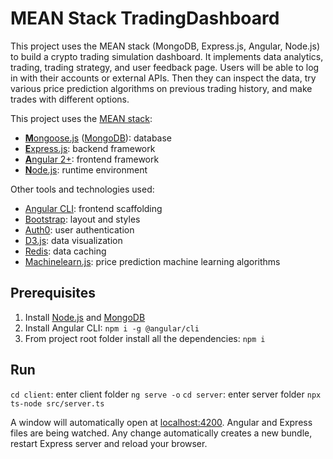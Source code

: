# MEAN Stack TradingDashboard

This project uses the MEAN stack (MongoDB, Express.js, Angular, Node.js) to build a crypto trading simulation dashboard. It implements data analytics, trading, trading strategy, and user feedback page. Users will be able to log in with their accounts or external APIs. Then they can inspect the data, try various price prediction algorithms on previous trading history, and make trades with different options. 

This project uses the [MEAN stack](https://en.wikipedia.org/wiki/MEAN_(software_bundle)):
* [**M**ongoose.js](http://www.mongoosejs.com) ([MongoDB](https://www.mongodb.com)): database
* [**E**xpress.js](http://expressjs.com): backend framework
* [**A**ngular 2+](https://angular.io): frontend framework
* [**N**ode.js](https://nodejs.org): runtime environment

Other tools and technologies used:
* [Angular CLI](https://cli.angular.io): frontend scaffolding
* [Bootstrap](http://www.getbootstrap.com): layout and styles
* [Auth0](https://github.com/auth0/auth0-angular): user authentication
* [D3.js](https://d3js.org/): data visualization 
* [Redis](https://redis.io/): data caching
* [Machinelearn.js](https://github.com/machinelearnjs/machinelearnjs): price prediction machine learning algorithms

## Prerequisites
1. Install [Node.js](https://nodejs.org) and [MongoDB](https://www.mongodb.com)
2. Install Angular CLI: `npm i -g @angular/cli`
3. From project root folder install all the dependencies: `npm i`

## Run
`cd client`: enter client folder 
`ng serve -o`
`cd server`: enter server folder
`npx ts-node src/server.ts`

A window will automatically open at [localhost:4200](http://localhost:4200). Angular and Express files are being watched. Any change automatically creates a new bundle, restart Express server and reload your browser.

